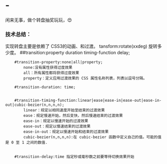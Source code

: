 # -
闲来无事，做个转盘抽奖玩玩，😍

###  技术总结：
 
   实现转盘主要是依赖了 CSS3的动画、和过渡。
   tansform:rotate(xxdeg)  旋转多少度。
   ##transition:property duration timing-function delay;

   		#transition-property:none|all|property;
   		 	none:没有属性获得过度效果
   		 	all：所有属性都将获得过度效果
   		 	property：定义应用过渡效果的 CSS 属性名称列表，列表以逗号分隔。

   		#transition-duration: time;


   		#transition-timing-function:linear|ease|ease-in|ease-out|ease-in-out|cubic-bezier(n,n,n,n);
			linear：规定以相同速度开始至结束的过渡效果
			ease：规定慢速开始，然后变快，然后慢速结束的过渡效果
			ease-in：规定以慢速开始的过渡效果
			ease-out：规定以慢速结束的过渡效果
			ease-in-out：规定以慢速开始和结束的过渡效果
			cubic-bezier(n,n,n,n):在 cubic-bezier 函数中定义自己的值。可能的值是 0 至 1 之间的数值.


 		#transition-delay:time 指定秒或毫秒数之前要等待切换效果开始